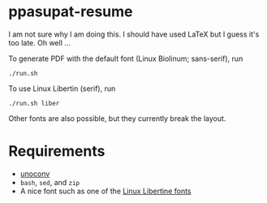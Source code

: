 # ppasupat-resume

I am not sure why I am doing this. I should have used LaTeX but I guess it's too late. Oh well ...

To generate PDF with the default font (Linux Biolinum; sans-serif), run

    ./run.sh

To use Linux Libertin (serif), run

    ./run.sh liber
    
Other fonts are also possible, but they currently break the layout.

# Requirements

* [unoconv](http://dag.wiee.rs/home-made/unoconv/)
* `bash`, `sed`, and `zip`
* A nice font such as one of the [Linux Libertine fonts](http://www.linuxlibertine.org/)
